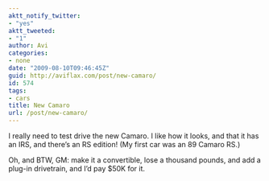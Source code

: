 ```yaml
---
aktt_notify_twitter:
- "yes"
aktt_tweeted:
- "1"
author: Avi
categories:
- none
date: "2009-08-10T09:46:45Z"
guid: http://aviflax.com/post/new-camaro/
id: 574
tags:
- cars
title: New Camaro
url: /post/new-camaro/
---
```

I really need to test drive the new Camaro. I like how it looks, and that it has an IRS, and there&#8217;s an RS edition! (My first car was an 89 Camaro RS.)

Oh, and BTW, GM: make it a convertible, lose a thousand pounds, and add a plug-in drivetrain, and I&#8217;d pay $50K for it.